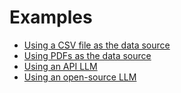 # Examples

- [Using a CSV file as the data source](csv_data_source.md)
- [Using PDFs as the data source](pdf_data_source.md)
- [Using an API LLM](api_llm.md)
- [Using an open-source LLM](open_source_llm.md)